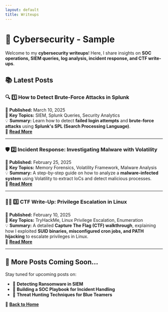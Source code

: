 ```yaml
---
layout: default
title: Writeups
---
```


# 📝 Cybersecurity - Sample

Welcome to my **cybersecurity writeups**! Here, I share insights on **SOC operations, SIEM queries, log analysis, incident response, and CTF write-ups**.  

## 📚 Latest Posts

### 🔍 **1️⃣ How to Detect Brute-Force Attacks in Splunk**
📅 **Published:** March 10, 2025  
🔹 **Key Topics:** SIEM, Splunk Queries, Security Analytics  
💡 **Summary:** Learn how to detect **failed login attempts** and **brute-force attacks** using **Splunk's SPL (Search Processing Language)**.  
📖 **[Read More](blog-detect-brute-force.md)**  

---

### 🛡️ **2️⃣ Incident Response: Investigating Malware with Volatility**
📅 **Published:** February 25, 2025  
🔹 **Key Topics:** Memory Forensics, Volatility Framework, Malware Analysis  
💡 **Summary:** A step-by-step guide on how to analyze a **malware-infected system** using Volatility to extract IoCs and detect malicious processes.  
📖 **[Read More](blog-malware-analysis.md)**  

---

### 🏴‍☠️ **3️⃣ CTF Write-Up: Privilege Escalation in Linux**
📅 **Published:** February 10, 2025  
🔹 **Key Topics:** TryHackMe, Linux Privilege Escalation, Enumeration  
💡 **Summary:** A detailed **Capture The Flag (CTF) walkthrough**, explaining how I exploited **SUID binaries, misconfigured cron jobs, and PATH hijacking** to escalate privileges in Linux.  
📖 **[Read More](blog-linux-priv-esc.md)**  

---

## 🔗 More Posts Coming Soon...
Stay tuned for upcoming posts on:
- 🔹 **Detecting Ransomware in SIEM**  
- 🔹 **Building a SOC Playbook for Incident Handling**  
- 🔹 **Threat Hunting Techniques for Blue Teamers**  

📌 **[Back to Home](index.md)**
